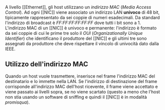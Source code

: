 A livello [[Ethernet]], gli host utilizzano un _indirizzo MAC_ (_Media Access Control_).
Ad ogni [[NIC]] viene associato un indirizzo LAN __univoco__ di 48 bit, tipicamente rappresentato da sei coppie di numeri esadecimali.
Da standard l'indirizzo di broadcast è _FF:FF:FF:FF:FF:FF_ dove tutti i bit sono a 1.
L'indirizzo MAC di un [[NIC]] è univoco e permanente: l'indirizzo è formato da sei coppie di cui le prime tre solo il _OUI_ (_Organizationally Unique Identifier_) che identificano il produttore del [[NIC]] e gli ultimi tre sono assegnati da produttore che deve rispettare il vincolo di univocità dato dalla IEEE.

## Utilizzo dell'indirizzo MAC
Quando un host vuole trasmettere, inserisce nel frame l'indirizzo MAC del destinatario e lo immette nella LAN.
Se l'indirizzo di destinazione del frame corrisponde all'indirizzo MAC dell'host ricevente, il frame viene accettato e viene passato ai livelli sopra, se no viene scartato (questo a meno che l'host non stia usando un software di sniffing e quindi il [[NIC]] è in modalità _promisqua_).

